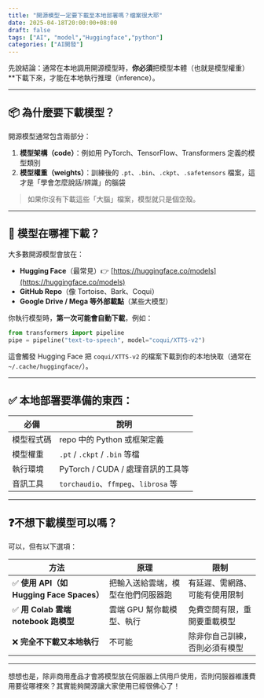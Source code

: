 ```yaml
---
title: "開源模型一定要下載至本地部署嗎？檔案很大耶"
date: 2025-04-18T20:00:00+08:00
draft: false
tags: ["AI", "model","Huggingface","python"]
categories: ["AI開發"]
---
```


先說結論：通常在本地調用開源模型時，**你必須**把模型本體（也就是模型權重）**下載下來，才能在本地執行推理（inference）。

---

## 📦 為什麼要下載模型？

開源模型通常包含兩部分：

1. **模型架構（code）**：例如用 PyTorch、TensorFlow、Transformers 定義的模型類別
2. **模型權重（weights）**：訓練後的 `.pt`、`.bin`、`.ckpt`、`.safetensors` 檔案，這才是「學會怎麼說話/辨識」的腦袋

> 如果你沒有下載這些「大腦」檔案，模型就只是個空殼。

---

## 🧠 模型在哪裡下載？

大多數開源模型會放在：

- **Hugging Face**（最常見）👉 [https://huggingface.co/models](https://huggingface.co/models)
- **GitHub Repo**（像 Tortoise、Bark、Coqui）
- **Google Drive / Mega 等外部載點**（某些大模型）

你執行模型時，**第一次可能會自動下載**，例如：

```python
from transformers import pipeline
pipe = pipeline("text-to-speech", model="coqui/XTTS-v2")
```

這會觸發 Hugging Face 把 `coqui/XTTS-v2` 的檔案下載到你的本地快取（通常在 `~/.cache/huggingface/`）。

---

## ✅ 本地部署要準備的東西：

| 必備 | 說明 |
|------|------|
| 模型程式碼 | repo 中的 Python 或框架定義 |
| 模型權重 | `.pt` / `.ckpt` / `.bin` 等檔 |
| 執行環境 | PyTorch / CUDA / 處理音訊的工具等 |
| 音訊工具 | `torchaudio`、`ffmpeg`、`librosa` 等 |

---

## ❓不想下載模型可以嗎？

可以，但有以下選項：

| 方法 | 原理 | 限制 |
|------|------|------|
| ✅ **使用 API（如 Hugging Face Spaces）** | 把輸入送給雲端，模型在他們伺服器跑 | 有延遲、需網路、可能有使用限制 |
| ✅ **用 Colab 雲端 notebook 跑模型** | 雲端 GPU 幫你載模型、執行 | 免費空間有限，重開要重載模型 |
| ❌ **完全不下載又本地執行** | 不可能 | 除非你自己訓練，否則必須有模型 |

---

想想也是，除非商用產品才會將模型放在伺服器上供用戶使用，否則伺服器維護費用要從哪裡來？其實能夠開源讓大家使用已經很佛心了！
